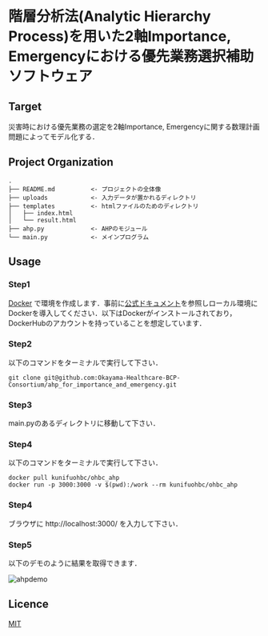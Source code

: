 階層分析法(Analytic Hierarchy Process)を用いた2軸Importance, Emergencyにおける優先業務選択補助ソフトウェア
==============================

## Target

災害時における優先業務の選定を2軸Importance, Emergencyに関する数理計画問題によってモデル化する．

## Project Organization

    .
    ├── README.md          <- プロジェクトの全体像
    ├── uploads            <- 入力データが置かれるディレクトリ
    ├── templates          <- htmlファイルのためのディレクトリ
    │   ├── index.html
    │   └── result.html
    ├── ahp.py             <- AHPのモジュール
    └── main.py            <- メインプログラム

## Usage

### Step1

[Docker](https://www.docker.com/) で環境を作成します．事前に[公式ドキュメント](https://docs.docker.com/)を参照しローカル環境にDockerを導入してください．以下はDockerがインストールされており，DockerHubのアカウントを持っていることを想定しています．

### Step2

以下のコマンドをターミナルで実行して下さい．
```shell
git clone git@github.com:Okayama-Healthcare-BCP-Consortium/ahp_for_importance_and_emergency.git
```

### Step3

main.pyのあるディレクトリに移動して下さい．

### Step4

以下のコマンドをターミナルで実行して下さい．
```shell
docker pull kunifuohbc/ohbc_ahp
docker run -p 3000:3000 -v $(pwd):/work --rm kunifuohbc/ohbc_ahp
```

### Step4

ブラウザに http://localhost:3000/ を入力して下さい．

### Step5

以下のデモのように結果を取得できます．

![ahpdemo](https://user-images.githubusercontent.com/70554494/93549072-81bf3a00-f9a3-11ea-811f-c8a07ca0dd41.gif)

## Licence

[MIT](https://github.com/tcnksm/tool/blob/master/LICENCE)


